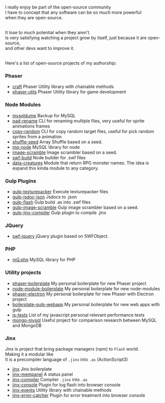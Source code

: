 <!-- header
title: Open Source Projects
header: true
date: 01/15/2017
author: webcaetano
cover: images/posts/cover/openSource.png
thumb: images/posts/thumb/openSource.png
tags:
	- Github
	- Open Source
header -->
<!--esc print('<div class="post-content">') -->
I really enjoy be part of the open-source community<br>
I have to concept that any software can be so much more powerful<br>
when they are open-source.<br><br>

It lose to much potential when they aren't.<br>
Is very satisfying watching a project grow by itself, just because it are open-source,<br>and other devs want to improve it.<br>
<br>

Here's a list of open-source projects of my authorship:<br>

### Phaser
- [craft](http://github.com/webcaetano/craft) Phaser Utility library with  chainable methods
- [phaser-utils](http://github.com/webcaetano/phaser-utils) Phaser Utility library for game development

### Node Modules
- [mysqldump](http://github.com/webcaetano/mysqldump) Backup for MySQL
- [pad-rename](http://github.com/webcaetano/pad-rename) CLI for renaming multiple files, very useful for sprite animations frames
- [copy-random](http://github.com/webcaetano/copy-random) CLI for copy random target files, useful for pick random sprites from a animation
- [shuffle-seed](http://github.com/webcaetano/shuffle-seed) Array Shuffle based on a seed.
- [mq-node](http://github.com/webcaetano/mq-node) MySQL library for node
- [image-scramble](http://github.com/webcaetano/image-scramble) Image scrambler based on a seed. 
- [swf-build](http://github.com/webcaetano/swf-build) Node builder for .swf files
- [data-creatures](http://github.com/webcaetano/data-creatures) Module that return RPG monster names. The idea is expand this kinda module to any category.

### Gulp Plugins
- [gulp-texturepacker](http://github.com/webcaetano/gulp-texturepacker) Execute texturepacker files 
- [gulp-jsdoc-json](http://github.com/webcaetano/gulp-jsdoc-json) Jsdocs to .json
- [gulp-flash](http://github.com/webcaetano/gulp-flash) Gulp build .as into .swf files
- [gulp-image-scramble](http://github.com/webcaetano/gulp-image-scramble) Gulp image scrambler based on a seed. 
- [gulp-jinx-compiler](http://github.com/webcaetano/gulp-jinx-compiler) Gulp plugin to compile .jinx

### JQuery
- [swf-jquery](http://github.com/webcaetano/swf-jquery)  jQuery plugin based on SWFObject. 

### PHP
- [mQ.php](http://github.com/webcaetano/mQ.php) MySQL library for PHP

### Utility projects
- [phaser-boilerplate](phaser-boilerplate) My personal boilerplate for new Phaser project
- [node-module-boilerplate](node-module-boilerplate) My personal boilerplate for new node-modules
- [phaser-electron](phaser-electron) My personal boilerplate for new Phaser with Electron project
- [boilerplate-gulp-webapp](boilerplate-gulp-webapp) My personal boilerplate for new web apps with gulp
- [js-tests](js-tests) List of my javascript personal relevant performance tests
- [mongo-mysql](mongo-mysql) Useful project for comparison research between MySQL and MongoDB

### Jinx

Jinx is project that bring package managers (npm) to `Flash` world.<br>
Making it a modular like<br>
It is a precompiler language of `.jinx` into `.as` (ActionScript3)<br>

- [jinx](http://github.com/webcaetano/jinx) Jinx boilerplate
- [jinx-mempanel](http://github.com/webcaetano/jinx-mempanel) A status panel
- [jinx-compiler](http://github.com/webcaetano/jinx-compiler) Compiler `.jinx` into `.as`
- [jinx-console](http://github.com/webcaetano/jinx-console) Plugin for log flash into browser console 
- [jinx-events](http://github.com/webcaetano/jinx-events) Utility library with chainable methods 
- [jinx-error-catcher](http://github.com/webcaetano/jinx-error-catcher) Plugin for error treatment into browser console
<!--esc print('</div>')  -->
